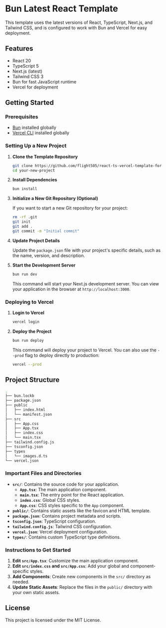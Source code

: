 # Bun Latest React Template

This template uses the latest versions of React, TypeScript, Next.js, and Tailwind CSS, and is configured to work with Bun and Vercel for easy deployment.

## Features

- React 20
- TypeScript 5
- Next.js (latest)
- Tailwind CSS 3
- Bun for fast JavaScript runtime
- Vercel for deployment

## Getting Started

### Prerequisites

- [Bun](https://bun.sh/) installed globally
- [Vercel CLI](https://vercel.com/download) installed globally

### Setting Up a New Project

1. **Clone the Template Repository**

   ```bash
   git clone https://github.com/flight505/react-ts-vercel-template-for-bun.git your-new-project
   cd your-new-project
   ```

2. **Install Dependencies**

   ```bash
   bun install
   ```

3. **Initialize a New Git Repository (Optional)**

   If you want to start a new Git repository for your project:

   ```bash
   rm -rf .git
   git init
   git add .
   git commit -m "Initial commit"
   ```

4. **Update Project Details**

   Update the `package.json` file with your project's specific details, such as the name, version, and description.

5. **Start the Development Server**

   ```bash
   bun run dev
   ```

   This command will start your Next.js development server. You can view your application in the browser at `http://localhost:3000`.

### Deploying to Vercel

1. **Login to Vercel**

   ```bash
   vercel login
   ```

2. **Deploy the Project**

   ```bash
   bun run deploy
   ```

   This command will deploy your project to Vercel. You can also use the `--prod` flag to deploy directly to production:

   ```bash
   vercel --prod
   ```

## Project Structure
```bash
.
├── bun.lockb
├── package.json
├── public
│   ├── index.html
│   └── manifest.json
├── src
│   ├── App.css
│   ├── App.tsx
│   ├── index.css
│   └── main.tsx
├── tailwind.config.js
├── tsconfig.json
├── types
│   └── images.d.ts
└── vercel.json
````

### Important Files and Directories

- **`src/`**: Contains the source code for your application.
  - **`App.tsx`**: The main application component.
  - **`main.tsx`**: The entry point for the React application.
  - **`index.css`**: Global CSS styles.
  - **`App.css`**: CSS styles specific to the `App` component.
- **`public/`**: Contains static assets like the favicon and HTML template.
- **`package.json`**: Contains project metadata and scripts.
- **`tsconfig.json`**: TypeScript configuration.
- **`tailwind.config.js`**: Tailwind CSS configuration.
- **`vercel.json`**: Vercel deployment configuration.
- **`types/`**: Contains custom TypeScript type definitions.

### Instructions to Get Started

1. **Edit `src/App.tsx`**: Customize the main application component.
2. **Edit `src/index.css` and `src/App.css`**: Add your global and component-specific styles.
3. **Add Components**: Create new components in the `src/` directory as needed.
4. **Update Static Assets**: Replace the files in the `public/` directory with your own static assets.

## License

This project is licensed under the MIT License.